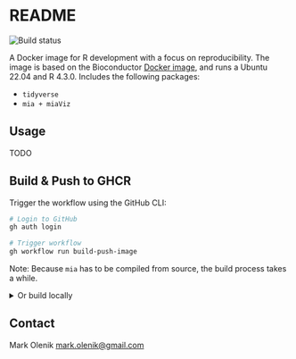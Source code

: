 # README
![Build status](https://github.com/donertas-group/rdev-docker/actions/workflows/build-push-image.yml/badge.svg)

A Docker image for R development with a focus on reproducibility.
The image is based on the Bioconductor [Docker image](https://hub.docker.com/r/bioconductor/bioconductor_docker), and runs a Ubuntu 22.04 and R 4.3.0.
Includes the following packages:
* `tidyverse`
* `mia + miaViz`

## Usage
TODO

## Build & Push to GHCR
Trigger the workflow using the GitHub CLI:
    
```bash
# Login to GitHub
gh auth login

# Trigger workflow
gh workflow run build-push-image
```

Note: Because `mia` has to be compiled from source, the build process takes a while.

<details>
  <summary>Or build locally</summary>
    
    ```bash
    # Build images
    docker build --platform linux/arm64 -t ghcr.io/donertas-group/rdev-docker:<tag>-arm64 .
    docker build --platform linux/amd64 -t ghcr.io/donertas-group/rdev-docker:<tag>-amd64 .

    # Push images
    docker push ghcr.io/donertas-group/rdev-docker:<tag>-arm64
    docker push ghcr.io/donertas-group/rdev-docker:<tag>-amd64

    # Create manifest
    docker manifest create ghcr.io/donertas-group/rdev-docker:<tag> ghcr.io/donertas-group/rdev-docker:<tag>-arm64 ghcr.io/donertas-group/rdev-docker:<tag>-amd64

    # Push manifest
    docker manifest push ghcr.io/donertas-group/rdev-docker:<tag>
    ```

</details>


## Contact
Mark Olenik <mark.olenik@gmail.com>
